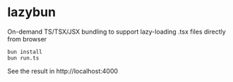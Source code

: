 # lazybun
On-demand TS/TSX/JSX bundling to support lazy-loading .tsx files directly from browser

```
bun install
bun run.ts
```

See the result in http://localhost:4000
